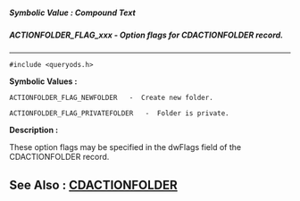 ##### Symbolic Value : Compound Text
##### ACTIONFOLDER_FLAG_xxx - Option flags for CDACTIONFOLDER record.
---
```
#include <queryods.h>
```

**Symbolic Values :**

	ACTIONFOLDER_FLAG_NEWFOLDER	  -  Create new folder.

	ACTIONFOLDER_FLAG_PRIVATEFOLDER	  -  Folder is private.


**Description :**

These option flags may be specified in the dwFlags field of the CDACTIONFOLDER record.


**See Also :**
[CDACTIONFOLDER](/domino-c-api-docs/reference/Data/CDACTIONFOLDER)
---
